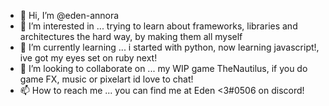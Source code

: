 - 👋 Hi, I’m @eden-annora
- 👀 I’m interested in ... trying to learn about frameworks, libraries and architectures the hard way, by making them all myself
- 🌱 I’m currently learning ... i started with python, now learning javascript!, ive got my eyes set on ruby next!
- 💞️ I’m looking to collaborate on ... my WIP game TheNautilus, if you do game FX, music or pixelart id love to chat!
- 📫 How to reach me ... you can find me at Eden <3#0506 on discord!

<!---
eden-annora/eden-annora is a ✨ special ✨ repository because its `README.md` (this file) appears on your GitHub profile.
You can click the Preview link to take a look at your changes.
--->
